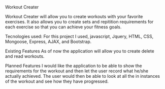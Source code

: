 Workout Creater		

Workout Creater will allow you to create workouts with your favorite exercises. It also allows you to create sets and repitition requirements for each exercise so that you can achieve your fitness goals.

Tecnologies used:
For this project I used, javascript, Jquery, HTML, CSS, Mongoose, Express, AJAX, and Bootstrap. 

Existing Features
As of now the application will allow you to create delete and read workouts. 

Planned Features
I would like the application to be able to show the requirements for the workout and then let the user record what he/she actually achieved. The user would then be able to look at all the in instances of the workout and see how they have progressed. 